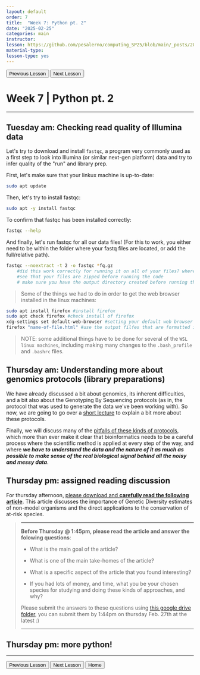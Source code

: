 ```yaml
---
layout: default
order: 7
title:  "Week 7: Python pt. 2"
date: "2025-02-25"
categories: main
instructor: 
lesson: https://github.com/pesalerno/computing_SP25/blob/main/_posts/2025-02-25-7_Week_7.md
material-type: 
lesson-type: yes
---
```


<a href="https://pesalerno.github.io/computing_SP25/main/2025/02/18/6_Week_6.html"><button>Previous Lesson</button></a>    <a href="https://pesalerno.github.io/computing_SP25/main/2025/03/04/8_Week_8.html"><button>Next Lesson</button></a>

# Week 7 | Python pt. 2

------------

## Tuesday am: Checking read quality of Illumina data

Let's try to download and install `fastqc`, a program very commonly used as a first step to look into Illumina (or similar next-gen platform) data and try to infer quality of the "run" and library prep. 

First, let's make sure that your linkux machine is up-to-date: 

```bash 
sudo apt update
```

Then, let's try to install fastqc: 

```bash
sudo apt -y install fastqc 
```

To confirm that fastqc has been installed correctly: 

```bash
fastqc --help 
```
And finally, let's run fastqc for all our data files! (For this to work, you either need to be within the folder where your fastq files are located, or add the full/relative path).

```bash
fastqc --noextract -t 2 -o fastqc *fq.gz
	#did this work correctly for running it on all of your files? where are the output files saved?
	#see that your files are zipped before running the code
	# make sure you have the output directory created before running this line of code
```
 
> Some of the things we had to do in order to get the web browser installed in the linux machines: 

```bash
sudo apt install firefox #install firefox
sudo apt check firefox #check install of firefox
xdg-settings set default-web-browser #setting your default web browser
firefox "name-of-file.html" #use the output filfes that are formatted in html
```	
> NOTE: some additional things have to be done for several of the `WSL linux machines`, including making many changes to the `.bash_profile` and `.bashrc` files. 
 
 
## Thursday am: Understanding more about genomics protocols (library preparations)

We have already discussed a bit about genomics, its inherent difficulties, and a bit also about the Genotyping By Sequencing protocols (as in, the protocol that was used to generate the data we've been working with). So now, we are going to go over a [short lecture](https://docs.google.com/presentation/d/e/2PACX-1vRKqE48P1wS6zrNboqF95FCbUdgr_l8-98W-TTnl-hSJAvICIa3CTrDboBNne0WQoVZY6n1FHmYKaRw/pub?start=false&loop=false&delayms=60000&slide=id.p1) to explain a bit more about these protocols. 

Finally, we will discuss many of the [pitfalls of these kinds of protocols](https://github.com/pesalerno/computing_SP25/blob/main/_files/RADseq-issues.pdf), which more than ever make it clear that bioinformatics needs to be a careful process where the scientific method is applied at every step of the way, and where ***we have to understand the data and the nature of it as much as possible to make sense of the real biological signal behind all the noisy and messy data***. 




## Thursday pm: assigned reading discussion

For thursday afternoon, [please download and **carefully read the following article**](https://drive.google.com/file/d/1kfJPgIQeJ-8A132yxvDRFcSYLrqDvxLg/view?usp=drive_link). This article discusses the importance of Genetic Diversity estimates of non-model organisms and the direct applications to the conservation of at-risk species. 

>------------
> **Before Thursday @ 1:45pm, please read the article and answer the folowing questions**: 
> 
> - What is the main goal of the article? 
> 
> - What is one of the main take-homes of the article? 
> 
> - What is a specific aspect of the article that you found interesting? 
> 
> - If you had lots of money, and time, what you be your chosen species for studying and doing these kinds of approaches, and why? 
> 
> Please submit the answers to these questions using [this google drive folder](https://drive.google.com/drive/folders/1YGl23V35y8azzdeBXHUTb0vr8svV0fgd?usp=sharing), you can submit them by 1:44pm on thursday Feb. 27th at the latest :) 
> 
> 
> ------------

## Thursday pm: more python! 

--------------

<a href="https://pesalerno.github.io/computing_SP25/main/2025/02/18/6_Week_6.html"><button>Previous Lesson</button></a>    <a href="https://pesalerno.github.io/computing_SP25/main/2025/03/04/8_Week_8.html"><button>Next Lesson</button></a>
<a href="https://pesalerno.github.io/computing_SP25/"><button>Home</button></a>  